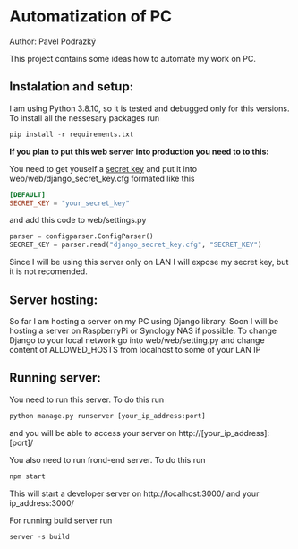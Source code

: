 # Automatization of PC

Author: Pavel Podrazký

This project contains some ideas how to automate my work on PC.

## Instalation and setup:

I am using Python 3.8.10, so it is tested and debugged only for this versions.
To install all the nessesary packages run <br>

```python
pip install -r requirements.txt
```

**If you plan to put this web server into production you need to to this:**

You need to get youself a <a href="https://stackoverflow.com/questions/41298963/is-there-a-function-for-generating-settings-secret-key-in-django">secret key</a> and put it into web/web/django_secret_key.cfg formated like this

```conf
[DEFAULT]
SECRET_KEY = "your_secret_key"
```

and add this code to web/settings.py

```python
parser = configparser.ConfigParser()
SECRET_KEY = parser.read("django_secret_key.cfg", "SECRET_KEY")
```

Since I will be using this server only on LAN I will expose my secret key, but it is not recomended.

## Server hosting:

So far I am hosting a server on my PC using Django library. Soon I will be hosting a server on RaspberryPi or Synology NAS if possible.
To change Django to your local network go into web/web/setting.py and change content of ALLOWED_HOSTS from localhost to some of your LAN IP

## Running server:

You need to run this server. To do this run <br>

```python
python manage.py runserver [your_ip_address:port]
```

and you will be able to access your server on http://[your_ip_address]:[port]/

You also need to run frond-end server. To do this run <br>

```js
npm start
```

This will start a developer server on http://localhost:3000/ and your ip_address:3000/

For running build server run <br>

```js
server -s build
```
